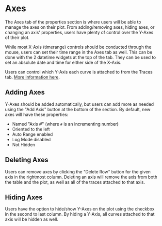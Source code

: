 # Axes

The Axes tab of the properties section is where users will be able to manage the axes on their plot. From adding/removing axes, hiding axes, or changing an axis' properties, users have plenty of control over the Y-Axes of their plot.

While most X-Axis (timerange) controls should be conducted through the mouse, users can set their time range in the Axes tab as well. This can be done with the 2 datetime widgets at the top of the tab. They can be used to set an absolute date and time for either side of the X-Axis.

Users can control which Y-Axis each curve is attached to from the Traces tab. [More information here](traces.md#trace-properties).



## Adding Axes

Y-Axes should be added automatically, but users can add more as needed using the "Add Axis" button at the bottom of the section. By default, new axes will have these properties:
- Named "Axis #" (where `#` is an incrementing number)
- Oriented to the left
- Auto Range enabled
- Log Mode disabled
- Not Hidden



## Deleting Axes

Users can remove axes by clicking the "Delete Row" button for the given axis in the rightmost column. Deleting an axis will remove the axis from both the table and the plot, as well as all of the traces attached to that axis.



## Hiding Axes

Users have the option to hide/show Y-Axes on the plot using the checkbox in the second to last column. By hiding a Y-Axis, all curves attached to that axis will be hidden as well.
